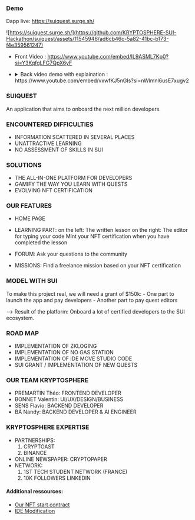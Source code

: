 ### Demo ###

Dapp live: https://suiquest.surge.sh/

![https://suiquest.surge.sh/](https://github.com/KRYPTOSPHERE-SUI-Hackathon/suiquest/assets/11545946/ad6cb46c-5a82-41bc-b173-f4e359561247)

- Front Video : https://www.youtube.com/embed/IL9ASML7Kp0?si=Y3KqfgLFG7QpX6yF

- <details>
      <summary> Back video demo with explaination  : https://www.youtube.com/embed/vxwfKJ5nGIs?si=nWlmnl6usE7xugv2</summary>
      Our backend currently already permit to detect compilation error.
      <img width="843" alt="Capture d’écran 2023-10-22 à 11 31 38" src="https://github.com/KRYPTOSPHERE-SUI-Hackathon/suiquest/assets/11545946/2ab8a384-1679-4f56-b782-85a5eebe1403">
    </details>


### SUIQUEST ###

An application that aims to onboard the next million developers.

### ENCOUNTERED DIFFICULTIES ###

- INFORMATION SCATTERED IN SEVERAL PLACES
- UNATTRACTIVE LEARNING
- NO ASSESSMENT OF SKILLS IN SUI

### SOLUTIONS ###

- THE ALL-IN-ONE PLATFORM FOR DEVELOPERS
- GAMIFY THE WAY YOU LEARN WITH QUESTS
- EVOLVING NFT CERTIFICATION

### OUR FEATURES ###

- HOME PAGE

- LEARNING PART:
    on the left: The written lesson
    on the right: The editor for typing your code
    Mint your NFT certification when you have completed the lesson

- FORUM: Ask your questions to the community

- MISSIONS: Find a freelance mission based on your NFT certification

### MODEL WITH SUI ###

To make this project real, we will need a grant of $150k:
    - One part to launch the app and pay developers
    - Another part to pay quest editors

--> Result of the platform: Onboard a lot of certified developers to the SUI ecosystem.

### ROAD MAP ###

- IMPLEMENTATION OF ZKLOGING
- IMPLEMENTATION OF NO GAS STATION
- IMPLEMENTATION OF IDE MOVE STUDIO CODE
- SUI GRANT / IMPLEMENTATION OF NEW QUESTS

### OUR TEAM KRYPTOSPHERE ###

- PREMARTIN Théo: FRONTEND DEVELOPER
- BONNET Valentin: UI/UX/DESIGN/BUSINESS
- SENS Flavio: BACKEND DEVELOPER
- BÂ Nandy: BACKEND DEVELOPER & AI ENGINEER

### KRYPTOSPHERE EXPERTISE ###

- PARTNERSHIPS:
  1. CRYPTOAST
  2. BINANCE
- ONLINE NEWSPAPER: CRYPTOPAPER
- NETWORK:
  1. 1ST TECH STUDENT NETWORK (FRANCE)
  2. 10K FOLLOWERS LINKEDIN

#### Additional ressources:
- [Our NFT start contract](https://github.com/KRYPTOSPHERE-SUI-Hackathon/suiquest)
- [IDE Modification](https://github.com/KRYPTOSPHERE-SUI-Hackathon/monaco-editor-sui.git)

  


  
  


 
